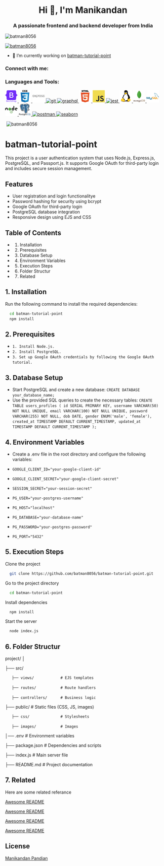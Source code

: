 <h1 align="center">Hi 👋, I'm Manikandan</h1>
<h3 align="center">A passionate frontend and backend developer from India</h3>

<p align="left"> <img src="https://komarev.com/ghpvc/?username=batman8056&label=Profile%20views&color=0e75b6&style=flat" alt="batman8056" /> </p>

<p align="left"> <a href="https://github.com/ryo-ma/github-profile-trophy"><img src="https://github-profile-trophy.vercel.app/?username=batman8056" alt="batman8056" /></a> </p>

- 🔭 I’m currently working on [batman-tutorial-point](https://batman8056.github.io/batman-tutorial-point/)

<h3 align="left">Connect with me:</h3>
<p align="left">
</p>

<h3 align="left">Languages and Tools:</h3>
<p align="left"> <a href="https://getbootstrap.com" target="_blank" rel="noreferrer"> <img src="https://raw.githubusercontent.com/devicons/devicon/master/icons/bootstrap/bootstrap-plain-wordmark.svg" alt="bootstrap" width="40" height="40"/> </a> <a href="https://www.w3schools.com/css/" target="_blank" rel="noreferrer"> <img src="https://raw.githubusercontent.com/devicons/devicon/master/icons/css3/css3-original-wordmark.svg" alt="css3" width="40" height="40"/> </a> <a href="https://expressjs.com" target="_blank" rel="noreferrer"> <img src="https://raw.githubusercontent.com/devicons/devicon/master/icons/express/express-original-wordmark.svg" alt="express" width="40" height="40"/> </a> <a href="https://git-scm.com/" target="_blank" rel="noreferrer"> <img src="https://www.vectorlogo.zone/logos/git-scm/git-scm-icon.svg" alt="git" width="40" height="40"/> </a> <a href="https://graphql.org" target="_blank" rel="noreferrer"> <img src="https://www.vectorlogo.zone/logos/graphql/graphql-icon.svg" alt="graphql" width="40" height="40"/> </a> <a href="https://www.w3.org/html/" target="_blank" rel="noreferrer"> <img src="https://raw.githubusercontent.com/devicons/devicon/master/icons/html5/html5-original-wordmark.svg" alt="html5" width="40" height="40"/> </a> <a href="https://developer.mozilla.org/en-US/docs/Web/JavaScript" target="_blank" rel="noreferrer"> <img src="https://raw.githubusercontent.com/devicons/devicon/master/icons/javascript/javascript-original.svg" alt="javascript" width="40" height="40"/> </a> <a href="https://jestjs.io" target="_blank" rel="noreferrer"> <img src="https://www.vectorlogo.zone/logos/jestjsio/jestjsio-icon.svg" alt="jest" width="40" height="40"/> </a> <a href="https://www.linux.org/" target="_blank" rel="noreferrer"> <img src="https://raw.githubusercontent.com/devicons/devicon/master/icons/linux/linux-original.svg" alt="linux" width="40" height="40"/> </a> <a href="https://www.mongodb.com/" target="_blank" rel="noreferrer"> <img src="https://raw.githubusercontent.com/devicons/devicon/master/icons/mongodb/mongodb-original-wordmark.svg" alt="mongodb" width="40" height="40"/> </a> <a href="https://www.mysql.com/" target="_blank" rel="noreferrer"> <img src="https://raw.githubusercontent.com/devicons/devicon/master/icons/mysql/mysql-original-wordmark.svg" alt="mysql" width="40" height="40"/> </a> <a href="https://nodejs.org" target="_blank" rel="noreferrer"> <img src="https://raw.githubusercontent.com/devicons/devicon/master/icons/nodejs/nodejs-original-wordmark.svg" alt="nodejs" width="40" height="40"/> </a> <a href="https://www.postgresql.org" target="_blank" rel="noreferrer"> <img src="https://raw.githubusercontent.com/devicons/devicon/master/icons/postgresql/postgresql-original-wordmark.svg" alt="postgresql" width="40" height="40"/> </a> <a href="https://postman.com" target="_blank" rel="noreferrer"> <img src="https://www.vectorlogo.zone/logos/getpostman/getpostman-icon.svg" alt="postman" width="40" height="40"/> </a> <a href="https://seaborn.pydata.org/" target="_blank" rel="noreferrer"> <img src="https://seaborn.pydata.org/_images/logo-mark-lightbg.svg" alt="seaborn" width="40" height="40"/> </a> </p>

<p>&nbsp;<img align="center" src="https://github-readme-stats.vercel.app/api?username=batman8056&show_icons=true&locale=en" alt="batman8056" /></p>


# batman-tutorial-point

This project is a user authentication system that uses Node.js, Express.js, PostgreSQL, and Passport.js. It supports Google OAuth for third-party login and includes secure session management.




## Features

- User registration and login functionalitye
- Password hashing for security using bcrypt
- Google OAuth for third-party login
- PostgreSQL database integration
- Responsive design using EJS and CSS






## Table of Contents

- 1. Installation
- 2. Prerequisites
- 3. Database Setup
- 4. Environment Variables
- 5. Execution Steps
- 6. Folder Structur
- 7. Related


## 1. Installation

Run the following command to install the required dependencies:

```bash
  cd batman-tutorial-point
  npm install
```
    
## 2. Prerequisites

- `1. Install Node.js.`
- `2. Install PostgreSQL.`
- `3. Set up Google OAuth credentials by following the Google OAuth tutorial.`
## 3. Database Setup

- Start PostgreSQL and create a new database:
 `CREATE DATABASE your_database_name;`
- Use the provided SQL queries to create the necessary tables:
`CREATE TABLE users_profiles (
    id SERIAL PRIMARY KEY,
    username VARCHAR(50) NOT NULL UNIQUE,
    email VARCHAR(100) NOT NULL UNIQUE,
    password VARCHAR(255) NOT NULL,
    dob DATE,
    gender ENUM('male', 'female'),
    created_at TIMESTAMP DEFAULT CURRENT_TIMESTAMP,
    updated_at TIMESTAMP DEFAULT CURRENT_TIMESTAMP
);`


## 4. Environment Variables
-  Create a .env file in the root directory and configure the following variables:

- `GOOGLE_CLIENT_ID="your-google-client-id"`
- `GOOGLE_CLIENT_SECRET="your-google-client-secret"`
- `SESSION_SECRET="your-session-secret"`
- `PG_USER="your-postgres-username"`
- `PG_HOST="localhost"`
- `PG_DATABASE="your-database-name"`
- `PG_PASSWORD="your-postgres-password"`
- `PG_PORT="5432"`
## 5. Execution Steps

Clone the project

```bash
  git clone https://github.com/batman8056/batman-tutorial-point.git
```

Go to the project directory

```bash
  cd batman-tutorial-point
```

Install dependencies

```bash
  npm install
```

Start the server

```bash
  node index.js
```
## 6. Folder Structur

project/
│

├── src/

       ├── views/            # EJS templates

       ├── routes/           # Route handlers

       ├── controllers/      # Business logic
    

├── public/               # Static files (CSS, JS, images)

       ├── css/              # Stylesheets

       ├── images/           # Images
│── .env                  # Environment variables

├── package.json          # Dependencies and scripts

├── index.js              # Main server file

├── README.md             # Project documentation

## 7. Related

Here are some related referance

[Awesome README](https://github.com/)

[Awesome README](https://github.com/)

[Awesome README](https://github.com/)

[Awesome README](https://github.com/)

## License

[Manikandan Pandian](https://github.com/batman8056)
